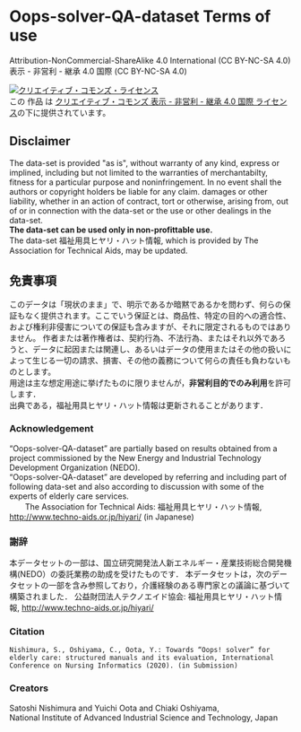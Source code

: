 # Oops-solver-QA-dataset  Terms of use

Attribution-NonCommercial-ShareAlike 4.0 International (CC BY-NC-SA 4.0)
表示 - 非営利 - 継承 4.0 国際 (CC BY-NC-SA 4.0)

<a rel="license" href="http://creativecommons.org/licenses/by-nc-sa/4.0/"><img alt="クリエイティブ・コモンズ・ライセンス" style="border-width:0" src="https://i.creativecommons.org/l/by-nc-sa/4.0/88x31.png" /></a><br />この 作品 は <a rel="license" href="http://creativecommons.org/licenses/by-nc-sa/4.0/">クリエイティブ・コモンズ 表示 - 非営利 - 継承 4.0 国際 ライセンス</a>の下に提供されています。


## Disclaimer
The data-set is provided "as is", without warranty of any kind, express or implined, including but not limited to the warranties of merchantabilty, fitness for a particular purpose and noninfringement. In no event shall the authors or copyright holders be liable for any claim. damages or other liability, whether in an action of contract, tort or otherwise, arising from, out of or in connection with the data-set or the use or other dealings in the data-set.  
**The data-set can be used only in non-profittable use.**  
The data-set 福祉用具ヒヤリ・ハット情報, which is provided by The Association for Technical Aids, may be updated.  
## 免責事項
このデータは「現状のまま」で、明示であるか暗黙であるかを問わず、何らの保証もなく提供されます。ここでいう保証とは、商品性、特定の目的への適合性、および権利非侵害についての保証も含みますが、それに限定されるものではありません。 作者または著作権者は、契約行為、不法行為、またはそれ以外であろうと、データに起因または関連し、あるいはデータの使用またはその他の扱いによって生じる一切の請求、損害、その他の義務について何らの責任も負わないものとします。  
用途は主な想定用途に挙げたものに限りませんが，**非営利目的でのみ利用**を許可します．  
出典である，福祉用具ヒヤリ・ハット情報は更新されることがあります．  

### **Acknowledgement**
“Oops-solver-QA-dataset” are partially based on results obtained from a project commissioned by the New Energy and Industrial Technology Development Organization (NEDO).  
“Oops-solver-QA-dataset” are developed by referring and including part of following data-set and also according to discussion with some of the experts of elderly care services.   
　　The Association for Technical Aids: 福祉用具ヒヤリ・ハット情報, http://www.techno-aids.or.jp/hiyari/  (in Japanese)
### **謝辞**
本データセットの一部は、国立研究開発法人新エネルギー・産業技術総合開発機構(NEDO）の委託業務の助成を受けたものです．
本データセットは，次のデータセットの一部を含み参照しており，介護経験のある専門家との議論に基づいて構築されました．
    公益財団法人テクノエイド協会: 福祉用具ヒヤリ・ハット情報, http://www.techno-aids.or.jp/hiyari/

### **Citation**
    Nishimura, S., Oshiyama, C., Oota, Y.: Towards “Oops! solver” for elderly care: structured manuals and its evaluation, International Conference on Nursing Informatics (2020). (in Submission)


### Creators
Satoshi Nishimura and Yuichi Oota and Chiaki Oshiyama,  
National Institute of Advanced Industrial Science and Technology, Japan
